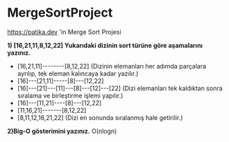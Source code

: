 # MergeSortProject
https://patika.dev 'in Merge Sort Projesi


**1) [16,21,11,8,12,22]
Yukarıdaki dizinin sort türüne göre aşamalarını yazınız.**

- [16,21,11]--------[8,12,22] (Dizinin elemanları her adımda parçalara ayrılıp, tek eleman kalıncaya kadar yazılır.)
- [16]---[21,11]-----[8]---[12,22]
- [16]---[21]---[11]---[8]---[12]---[22] (Dizi elemanları tek kaldıktan sonra sıralama ve birleştirme işlemi yapılır.)
- [16]---[11,21]----[8]---[12,22]
- [11,16,21]-------[8,12,22]
- [8,11,12,16,21,22] (Dizi en sonunda sıralanmış hale getirilir.)


**2)Big-O gösterimini yazınız.**
 O(nlogn)
